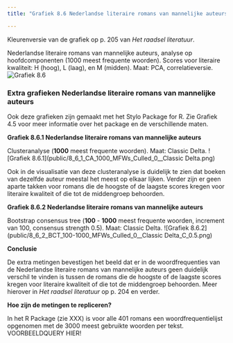 ```yaml
---
title: "Grafiek 8.6 Nederlandse literaire romans van mannelijke auteurs"

---
```


Kleurenversie van de grafiek op p. 205 van *Het raadsel literatuur*.

Nederlandse literaire romans van mannelijke auteurs, analyse op hoofdcomponenten (1000 meest frequente woorden).
Scores voor literaire kwaliteit: H (hoog), L (laag), en M (midden). Maat: PCA, correlatieversie.
![Grafiek 8.6](public/8_6_0_PCA_1000_MFWs_Culled_0__PCA__corr.png)

### **Extra grafieken Nederlandse literaire romans van mannelijke auteurs**

Ook deze grafieken zijn gemaakt met het Stylo Package for R. Zie  Grafiek 4.5 voor meer informatie over het package en de verschillende maten.


**Grafiek 8.6.1 Nederlandse literaire romans van mannelijke auteurs**

Clusteranalyse (**1000** meest frequente woorden). Maat: Classic Delta.
![Grafiek 8.6.1](public/8_6_1_CA_1000_MFWs_Culled_0__Classic Delta.png)

Ook in de visualisatie van deze clusteranalyse is duidelijk te zien dat boeken van dezelfde auteur meestal het meest op elkaar lijken. Verder zijn er geen aparte takken voor romans die de hoogste of de laagste scores kregen voor literaire kwaliteit of die tot de middengroep behoorden.

**Grafiek 8.6.2 Nederlandse literaire romans van mannelijke auteurs**

Bootstrap consensus tree (**100** - **1000** meest frequente woorden, increment van 100, consensus strength 0.5). Maat: Classic Delta.
![Grafiek 8.6.2](public/8_6_2_BCT_100-1000_MFWs_Culled_0__Classic Delta_C_0.5.png)

**Conclusie**

De extra metingen bevestigen het beeld dat er in de woordfrequenties van de Nederlandse literaire romans van mannelijke auteurs geen duidelijk verschil te vinden is tussen de romans die de hoogste of de laagste scores kregen voor literaire kwaliteit of die tot de middengroep behoorden. Meer hierover in *Het raadsel literatuur* op p. 204 en verder.

**Hoe zijn de metingen te repliceren?**

In het R Package (zie XXX) is voor alle 401 romans een woordfrequentielijst opgenomen met de 3000 meest gebruikte woorden per tekst. VOORBEELDQUERY HIER!
